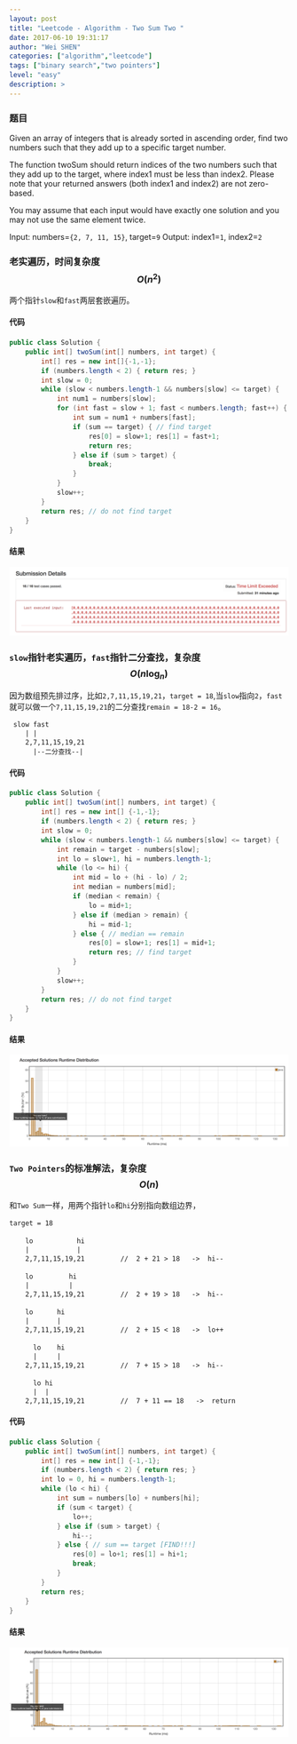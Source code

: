 ```yaml
---
layout: post
title: "Leetcode - Algorithm - Two Sum Two "
date: 2017-06-10 19:31:17
author: "Wei SHEN"
categories: ["algorithm","leetcode"]
tags: ["binary search","two pointers"]
level: "easy"
description: >
---
```


### 题目
Given an array of integers that is already sorted in ascending order, find two numbers such that they add up to a specific target number.

The function twoSum should return indices of the two numbers such that they add up to the target, where index1 must be less than index2. Please note that your returned answers (both index1 and index2) are not zero-based.

You may assume that each input would have exactly one solution and you may not use the same element twice.

Input: numbers=`{2, 7, 11, 15}`, target=`9`
Output: index1=`1`, index2=`2`

### 老实遍历，时间复杂度 $$O(n^2)$$
两个指针`slow`和`fast`两层套嵌遍历。

#### 代码
```java
public class Solution {
    public int[] twoSum(int[] numbers, int target) {
        int[] res = new int[]{-1,-1};
        if (numbers.length < 2) { return res; }
        int slow = 0;
        while (slow < numbers.length-1 && numbers[slow] <= target) {
            int num1 = numbers[slow];
            for (int fast = slow + 1; fast < numbers.length; fast++) {
                int sum = num1 + numbers[fast];
                if (sum == target) { // find target
                    res[0] = slow+1; res[1] = fast+1;
                    return res;
                } else if (sum > target) {
                    break;
                }
            }
            slow++;
        }
        return res; // do not find target
    }
}
```

#### 结果
![two-sum-two-1](/images/leetcode/two-sum-two-1.png)


### `slow`指针老实遍历，`fast`指针二分查找，复杂度 $$O(n\log_{n})$$
因为数组预先排过序，比如`2,7,11,15,19,21`，`target = 18`,当`slow`指向`2`，`fast`就可以做一个`7,11,15,19,21`的二分查找`remain = 18-2 = 16`。
```
 slow fast
    | |
    2,7,11,15,19,21
      |--二分查找--|
```


#### 代码
```java
public class Solution {
    public int[] twoSum(int[] numbers, int target) {
        int[] res = new int[] {-1,-1};
        if (numbers.length < 2) { return res; }
        int slow = 0;
        while (slow < numbers.length-1 && numbers[slow] <= target) {
            int remain = target - numbers[slow];
            int lo = slow+1, hi = numbers.length-1;
            while (lo <= hi) {
                int mid = lo + (hi - lo) / 2;
                int median = numbers[mid];
                if (median < remain) {
                    lo = mid+1;
                } else if (median > remain) {
                    hi = mid-1;
                } else { // median == remain
                    res[0] = slow+1; res[1] = mid+1;
                    return res; // find target
                }
            }
            slow++;
        }
        return res; // do not find target
    }
}
```

#### 结果
![two-sum-two-2](/images/leetcode/two-sum-two-2.png)


### `Two Pointers`的标准解法，复杂度 $$O(n)$$
和`Two Sum`一样，用两个指针`lo`和`hi`分别指向数组边界，
```
target = 18

    lo           hi
    |            |
    2,7,11,15,19,21         //  2 + 21 > 18   ->  hi--

    lo         hi
    |          |
    2,7,11,15,19,21         //  2 + 19 > 18   ->  hi--

    lo      hi
    |       |
    2,7,11,15,19,21         //  2 + 15 < 18   ->  lo++

      lo    hi
      |     |
    2,7,11,15,19,21         //  7 + 15 > 18   ->  hi--

      lo hi
      |  |
    2,7,11,15,19,21         //  7 + 11 == 18   ->  return
```


#### 代码
```java
public class Solution {
    public int[] twoSum(int[] numbers, int target) {
        int[] res = new int[] {-1,-1};
        if (numbers.length < 2) { return res; }
        int lo = 0, hi = numbers.length-1;
        while (lo < hi) {
            int sum = numbers[lo] + numbers[hi];
            if (sum < target) {
                lo++;
            } else if (sum > target) {
                hi--;
            } else { // sum == target [FIND!!!]
                res[0] = lo+1; res[1] = hi+1;
                break;
            }
        }
        return res;
    }
}
```

#### 结果
![two-sum-two-3](/images/leetcode/two-sum-two-3.png)
